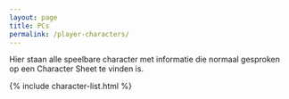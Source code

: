 ```yaml
---
layout: page
title: PCs
permalink: /player-characters/
---
```


Hier staan alle speelbare character met informatie die normaal gesproken op een Character Sheet te vinden is.

{% include character-list.html %}